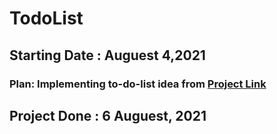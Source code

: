 # TodoList
## Starting Date : Auguest 4,2021
### Plan: Implementing to-do-list idea from  <a href="https://mikkegoes.com/javascript-projects-for-beginners/">Project Link</a>

## Project Done : 6 Auguest, 2021